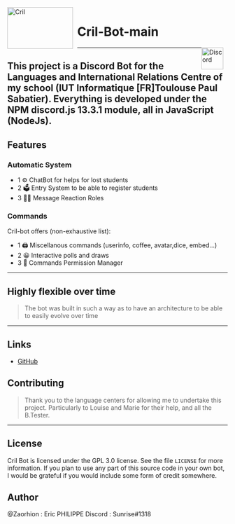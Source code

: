 <img width="150" height="95" align="left" style="float: left; margin: 0 10px 0 0;" alt="Cril" src="https://media.discordapp.net/attachments/579303130886569984/917748391570731118/logo_CRIL.jpg?width=1050&height=655">

# Cril-Bot-main

<img width="50" height="50" align="right" style="float: right; margin: 0 10px 0 0;" alt="Discord" src= "https://cdn.discordapp.com/attachments/579303130886569984/917747646947549234/89525899-811a7c00-d819-11ea-847f-a8be447b75e1.png" href="https://discord.gg/Za9zxTH">

---

## This project is a Discord Bot for the Languages and International Relations Centre of my school (IUT Informatique [FR]Toulouse Paul Sabatier). Everything is developed under the NPM discord.js 13.3.1 module, all in JavaScript (NodeJs).

## Features

### Automatic System

- 1 ⚙️ ChatBot for helps for lost students
- 2 🗳️ Entry System to be able to register students
- 3 👩‍💼 Message Reaction Roles

### Commands

Cril-bot offers (non-exhaustive list):

- 1 🖨️ Miscellanous commands (userinfo, coffee, avatar,dice, embed...)
- 2 😀 Interactive polls and draws
- 3 👑 Commands Permission Manager

---

## Highly flexible over time

> The bot was built in such a way as to have an architecture to be able to easily evolve over time

---

## Links

- [GitHub](https://github.com/Zaorhion/Cril-Bot-main)

## Contributing

> Thank you to the language centers for allowing me to undertake this project. Particularly to Louise and Marie for their help, and all the B.Tester.

---

## License

Cril Bot is licensed under the GPL 3.0 license. See the file `LICENSE` for more information. If you plan to use any part of this source code in your own bot, I would be grateful if you would include some form of credit somewhere.

## Author

@Zaorhion : Eric PHILIPPE
Discord : Sunrise#1318
